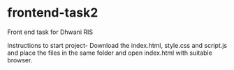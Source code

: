 # frontend-task2
Front end task for Dhwani RIS

Instructions to start project-
Download the index.html, style.css and script.js and place the files in the same folder and open index.html with suitable browser.
